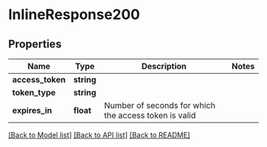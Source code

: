 # InlineResponse200

## Properties
Name | Type | Description | Notes
------------ | ------------- | ------------- | -------------
**access_token** | **string** |  | 
**token_type** | **string** |  | 
**expires_in** | **float** | Number of seconds for which the access token is valid | 

[[Back to Model list]](../../README.md#documentation-for-models) [[Back to API list]](../../README.md#documentation-for-api-endpoints) [[Back to README]](../../README.md)

